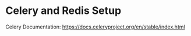 <h1>Celery and Redis Setup</h1>



Celery Documentation: https://docs.celeryproject.org/en/stable/index.html